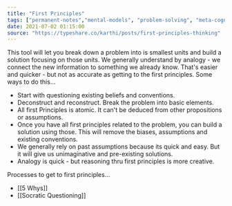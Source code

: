 ```yaml
---
title: "First Principles"
tags: ["permanent-notes","mental-models", "problem-solving", "meta-cognition","framework" ]
date: 2021-07-02 01:15:00
source: "https://typeshare.co/karthi/posts/first-principles-thinking"
---
```


This tool will let you break down a problem into is smallest units and build a solution focusing on those units. We generally understand by analogy - we connect the new information to something we already know. That's easier and quicker - but not as accurate as getting to the first principles. Some ways to do this...

- Start with questioning existing beliefs and conventions.
- Deconstruct and reconstruct. Break the problem into basic elements.
- All first Principles is atomic. It can't be deduced from other propositions or assumptions.
- Once you have all first principles related to the problem, you can build a solution using those. This will remove the biases, assumptions and existing conventions.
- We generally rely on past assumptions because its quick and easy. But it will give us unimaginative and pre-existing solutions.
- Analogy is quick - but reasoning thru first principles is more creative.

Processes to get to first principles...

- [[5 Whys]]
- [[Socratic Questioning]]
